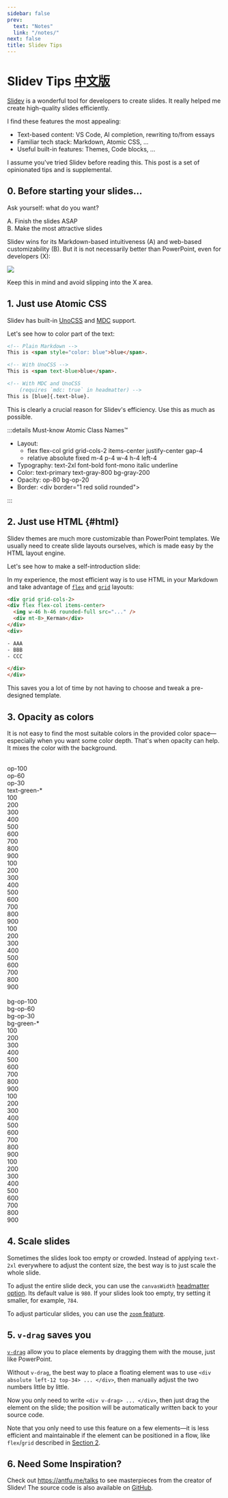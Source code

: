 ```yaml
---
sidebar: false
prev:
  text: "Notes"
  link: "/notes/"
next: false
title: Slidev Tips
---
```


# Slidev Tips [<span text-sm ml-2>中文版</span>](./slidev-tips-zh.md)

[Slidev](https://sli.dev) is a wonderful tool for developers to create slides. It really helped me create high-quality slides efficiently.

I find these features the most appealing:

- Text-based content: VS Code, AI completion, rewriting to/from essays
- Familiar tech stack: Markdown, Atomic CSS, ...
- Useful built-in features: Themes, Code blocks, ...

I assume you've tried Slidev before reading this. This post is a set of opinionated tips and is supplemental.

## 0. Before starting your slides...

Ask yourself: what do you want?

<div pl-2>
<span class="text-#2f9e44 font-mono font-bold">A</span><span font-mono op-50 ml--1px>.</span> Finish the slides ASAP<br>
<span class="text-#2f9e44 font-mono font-bold">B</span><span font-mono op-50 ml--1px>.</span> Make the most attractive slides
</div>

Slidev wins for its Markdown-based intuitiveness (<span class="text-#2f9e44 font-mono font-bold">A</span>) and web-based customizability (<span class="text-#2f9e44 font-mono font-bold">B</span>). But it is not necessarily better than PowerPoint, even for developers (<span class="text-#e03131 font-mono font-bold">X</span>):

<div class="relative group of-hidden">
<img block src="./assets/slidev-vs-ppt.svg" />

<!-- <div class="absolute top-50% bottom-0 w-60% ml-90% group-hover:ml-50% transition-all duration-500 bg-gray-200/60 backdrop-blur rounded-xl">
</div> -->
</div>

Keep this in mind and avoid slipping into the <span class="text-#e03131 font-mono font-bold">X</span> area.

## 1. Just use Atomic CSS

Slidev has built-in [UnoCSS](https://unocss.dev) and [MDC](https://sli.dev/features/mdc) support.

Let's see how to color part of the text:

```html
<!-- Plain Markdown -->
This is <span style="color: blue">blue</span>.

<!-- With UnoCSS -->
This is <span text-blue>blue</span>.

<!-- With MDC and UnoCSS 
    (requires `mdc: true` in headmatter) -->
This is [blue]{.text-blue}.
```

This is clearly a crucial reason for Slidev's efficiency. Use this as much as possible.

:::details <span text-lg>Must-know Atomic Class Names™</span>

<div font-mono>

- Layout:
  - flex flex-col grid grid-cols-2 items-center justify-center gap-4
  - relative absolute fixed m-4 p-4 w-4 h-4 left-4
- Typography: text-2xl font-bold font-mono italic underline
- Color: text-primary text-gray-800 bg-gray-200
- Opacity: op-80 bg-op-20
- Border: &lt;div border="1 red solid rounded"&gt;

</div>

:::

## 2. Just use HTML {#html}

Slidev themes are much more customizable than PowerPoint templates. We usually need to create slide layouts ourselves, which is made easy by the HTML layout engine.

Let's see how to make a self-introduction slide:

<SlideContainer>

<div my-24 mx-12 grid grid-cols-2>
<div flex flex-col items-center gap-4>
<div rounded-full class="w-46 h-46 bg-#ddd mb-4" />
<div class="w-42 h-12 bg-#ddd rounded-xl" />
<div class="w-42 h-6 bg-#ddd rounded-xl" />
</div>
<div flex flex-col gap-8>
<div class="w-64 h-22 bg-#ddd rounded-xl" />
<div class="w-80 h-22 bg-#ddd rounded-xl" />
<div class="w-72 h-22 bg-#ddd rounded-xl" />
</div>
</div>

</SlideContainer>

In my experience, the most efficient way is to use HTML in your Markdown and take advantage of [`flex`](https://developer.mozilla.org/en-US/docs/Web/CSS/CSS_flexible_box_layout) and [`grid`](https://developer.mozilla.org/en-US/docs/Web/CSS/CSS_grid_layout) layouts:

```html
<div grid grid-cols-2>
<div flex flex-col items-center>
  <img w-46 h-46 rounded-full src="..." />
  <div mt-8>_Kerman</div>
</div>
<div>

- AAA
- BBB
- CCC

</div>
</div>
```

This saves you a lot of time by not having to choose and tweak a pre-designed template.

## 3. Opacity as colors

It is not easy to find the most suitable colors in the provided color space—especially when you want some color depth. That's when opacity can help. It mixes the color with the background.

<div flex mx-2 font-mono gap-8 max-w-full>
<div flex flex-col justify-around text-base py-.5>
<div>&nbsp;</div>
<div>op-100&nbsp;&nbsp;&nbsp;</div>
<div op-60>op-60</div>
<div op-30>op-30</div>
</div>
<div flex-grow grid grid-cols-9 children:text-center py-.5>
<div col-span-9 text-base>text-green-*</div>
<div text-green-100>100</div>
<div text-green-200>200</div>
<div text-green-300>300</div>
<div text-green-400>400</div>
<div text-green-500>500</div>
<div text-green-600>600</div>
<div text-green-700>700</div>
<div text-green-800>800</div>
<div text-green-900>900</div>
<div text-green-100 op-60>100</div>
<div text-green-200 op-60>200</div>
<div text-green-300 op-60>300</div>
<div text-green-400 op-60>400</div>
<div text-green-500 op-60>500</div>
<div text-green-600 op-60>600</div>
<div text-green-700 op-60>700</div>
<div text-green-800 op-60>800</div>
<div text-green-900 op-60>900</div>
<div text-green-100 op-30>100</div>
<div text-green-200 op-30>200</div>
<div text-green-300 op-30>300</div>
<div text-green-400 op-30>400</div>
<div text-green-500 op-30>500</div>
<div text-green-600 op-30>600</div>
<div text-green-700 op-30>700</div>
<div text-green-800 op-30>800</div>
<div text-green-900 op-30>900</div>
</div>
</div>

<div flex mx-2 font-mono gap-8 max-w-full mt-2>
<div flex flex-col justify-around text-base py-.5>
<div>&nbsp;</div>
<div>bg-op-100</div>
<div op-60>bg-op-60</div>
<div op-30>bg-op-30</div>
</div>
<div flex-grow grid grid-cols-9 children:text-center py-.5>
<div col-span-9 text-base>bg-green-*</div>
<div text-gray-600 bg-green-100>100</div>
<div text-gray-600 bg-green-200>200</div>
<div text-gray-600 bg-green-300>300</div>
<div text-gray-600 bg-green-400>400</div>
<div text-gray-600 bg-green-500>500</div>
<div text-gray-600 bg-green-600>600</div>
<div text-gray-600 bg-green-700>700</div>
<div text-gray-600 bg-green-800>800</div>
<div text-gray-600 bg-green-900>900</div>
<div text-gray-600 bg-green-100 bg-op-60>100</div>
<div text-gray-600 bg-green-200 bg-op-60>200</div>
<div text-gray-600 bg-green-300 bg-op-60>300</div>
<div text-gray-600 bg-green-400 bg-op-60>400</div>
<div text-gray-600 bg-green-500 bg-op-60>500</div>
<div text-gray-600 bg-green-600 bg-op-60>600</div>
<div text-gray-600 bg-green-700 bg-op-60>700</div>
<div text-gray-600 bg-green-800 bg-op-60>800</div>
<div text-gray-600 bg-green-900 bg-op-60>900</div>
<div text-gray-600 bg-green-100 bg-op-30>100</div>
<div text-gray-600 bg-green-200 bg-op-30>200</div>
<div text-gray-600 bg-green-300 bg-op-30>300</div>
<div text-gray-600 bg-green-400 bg-op-30>400</div>
<div text-gray-600 bg-green-500 bg-op-30>500</div>
<div text-gray-600 bg-green-600 bg-op-30>600</div>
<div text-gray-600 bg-green-700 bg-op-30>700</div>
<div text-gray-600 bg-green-800 bg-op-30>800</div>
<div text-gray-600 bg-green-900 bg-op-30>900</div>
</div>
</div>

## 4. Scale slides

Sometimes the slides look too empty or crowded. Instead of applying `text-2xl` everywhere to adjust the content size, the best way is to just scale the whole slide.

To adjust the entire slide deck, you can use the `canvasWidth` [headmatter option](https://sli.dev/custom/#headmatter). Its default value is `980`. If your slides look too empty, try setting it smaller, for example, `784`.

To adjust particular slides, you can use the [`zoom` feature](https://sli.dev/features/zoom-slide).

## 5. `v-drag` saves you

[`v-drag`](https://sli.dev/features/draggable#draggable-elements) allow you to place elements by dragging them with the mouse, just like PowerPoint.

Without `v-drag`, the best way to place a floating element was to use `<div absolute left-12 top-34> ... </div>`, then manually adjust the two numbers little by little.

Now you only need to write `<div v-drag> ... </div>`, then just drag the element on the slide; the position will be automatically written back to your source code.

Note that you only need to use this feature on a few elements—it is less efficient and maintainable if the element can be positioned in a flow, like `flex`/`grid` described in [Section 2](#html).

## 6. Need Some Inspiration?

Check out https://antfu.me/talks to see masterpieces from the creator of Slidev! The source code is also available on [GitHub](https://github.com/antfu/talks).